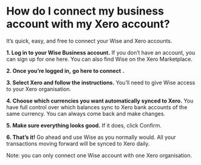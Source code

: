 # How do I connect my business account with my Xero account?

It’s quick, easy, and free to connect your Wise and Xero accounts. 

**1\. Log in to your Wise Business account.** If you don’t have an account, you can sign up for one here. You can also find Wise on the Xero Marketplace. 

**2\. Once you’re logged in,** **go here to connect** **.**

**3\. Select Xero and follow the instructions.** You’ll need to give Wise access to your Xero organisation. 

**4\. Choose which currencies you want automatically synced to Xero.** You have full control over which balances sync to Xero bank accounts of the same currency. You can always come back and make changes. 

**5\. Make sure everything looks good.** If it does, click Confirm. 

**6\. That’s it!** Go ahead and use Wise as you normally would. All your transactions moving forward will be synced to Xero daily. 

Note: you can only connect one Wise account with one Xero organisation.